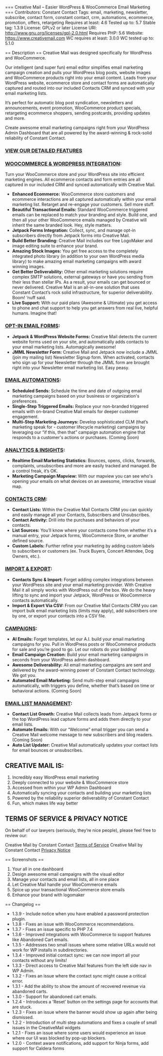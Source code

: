 === Creative Mail – Easier WordPress & WooCommerce Email Marketing ===
Contributors: Constant Contact
Tags: email, marketing, newsletter, subscribe, contact form, constant contact, crm, automations, ecommerce, promotion, offers, retargeting
Requires at least: 4.6
Tested up to: 5.7
Stable tag: 1.3.9
License: GPLv2 or later
License URI: http://www.gnu.org/licenses/gpl-2.0.html
Requires PHP: 5.6
Website: https://www.creativemail.com
WC requires at least: 3.0.0
WC tested up to: 5.1.0

== Description ==
Creative Mail was designed specifically for WordPress and WooCommerce.

Our intelligent (and super fun) email editor simplifies email marketing campaign creation and pulls your WordPress blog posts, website images and WooCommerce products right into your email content. Leads from your WordPress website, ecommerce store and contact forms are automatically captured and routed into our included Contacts CRM and synced with your email marketing lists.

It’s perfect for automatic blog post syndication, newsletters and announcements, event promotion, WooCommerce product specials, retargeting ecommerce shoppers, sending postcards, providing updates and more.

Create awesome email marketing campaigns right from your WordPress Admin Dashboard that are all powered by the award-winning & rock-solid reliability of Constant Contact.

### [VIEW OUR DETAILED FEATURES](https://www.creativemail.com/plans)

### [WOOCOMMERCE & WORDPRESS INTEGRATION](https://www.creativemail.com):
Turn your WooCommerce store and your WordPress site into efficient marketing engines. All ecommerce contacts and form entries are all captured in our included CRM and synced automatically with Creative Mail.

- **Enhanced Ecommerce:** WooCommerce store customers and ecommerce interactions are all captured automatically within your email marketing list. Retarget and re-engage your customers. Sell more stuff.
- **Beautiful Transactional Emails:** Standard WooCommerce triggered emails can be replaced to match your branding and style. Build one, and then all your other WooCommerce emails managed by Creative will inherit the same branded look. Hey, style matters.
- **Jetpack Forms Integration:** Collect, sync, and manage opt-in subscribers directly from Jetpack forms into Creative Mail.
- **Build Better Branding:** Creative Mail includes our free LogoMaker and image editing suite to enhance your brand.
- **Amazing Stock Images:** You get free access to the completely integrated photo library (in addition to your own WordPress media library) to make amazing email marketing campaigns with award winning images.
- **Get Better Deliverability:** Other email marketing solutions require complex SMTP solutions, external gateways or have you sending from their less than stellar IPs. As a result, your emails can get bounced or never delivered. Creative Mail is an all-in-one solution that uses Constant Contact’s rock solid infrastructure, for superior deliverability. Boom! ‘nuff said.
- **Live Support:** With our paid plans (Awesome & Ultimate) you get access to phone and chat support to help you get answers from real live, helpful humans. Imagine that!

### [OPT-IN  EMAIL FORMS](https://www.creativemail.com):
- **Jetpack & WordPress Website Forms:** Creative Mail detects the current website forms used on your site, and automatically adds contacts to your email marketing lists. Automagically awesome!
- **JMML Newsletter Form:** Creative Mail and Jetpack now include a JMML (join my mailing list) Newsletter Signup form. When activated, contacts who sign up for your Newsletter through the JMML form are brought right into your Newsletter email marketing list. Easy peasy.

### [EMAIL AUTOMATIONS](https://www.creativemail.com):
- **Scheduled Sends:** Schedule the time and date of outgoing email marketing campaigns based on your business or organization's preferences.
- **Single-Step Triggered Emails:** Replace your non-branded triggered emails with on-brand Creative Mail emails for deeper customer engagement.
- **Multi-Step Marketing Journeys:** Develop sophisticated CLM (that’s marketing speak for - customer lifecycle marketing) campaigns by leveraging our “if this, then that” campaign automation engine that responds to a customer's actions or purchases. (Coming Soon)

### [ANALYTICS & INSIGHTS](https://www.creativemail.com):
- **Realtime Email Marketing Statistics:** Bounces, opens, clicks, forwards, complaints, unsubscribes and more are easily tracked and managed. Be a control freak, it’s OK.
- **Marketing Campaign Mapview:** With our mapview you can see who's opening your  emails on what devices on an awesome, interactive visual map.

### [CONTACTS CRM](https://www.creativemail.com):
- **Contact Lists:** Within the Creative Mail Contacts CRM you can quickly and easily manage all your Contacts, Subscribers and Unsubscribes.
- **Contact Activity:** Drill into the purchases and behaviors of your contacts.
- **List Sources:** You’ll know where your contacts come from whether it’s a manual entry, your Jetpack forms, WooCommerce Store, or another defined source.
- **Custom Labels:** Further refine your marketing by adding custom labels to subscribers or customers (ex. Truck Buyers, Concert Attendee, Dog Owners, etc.).

### [IMPORT & EXPORT](https://www.creativemail.com):
- **Contacts Sync & Import:** Forget adding complex integrations between your WordPress site and your email marketing provider. With Creative Mail it all simply works with WordPress out of the box. We do the heavy lifting to sync and import your Jetpack, WordPress or WooCommerce contacts automatically.
- **Import & Export Via CSV:** From our Creative Mail Contacts CRM you can import bulk email marketing lists (limits may apply), add subscribers one by one, or export your contacts into a CSV file.

### [CAMPAIGNS](https://www.creativemail.com):
- **AI Emails:** Forget templates, let our A.I. build your email marketing campaigns for you. Pull in WordPress posts or WooCommerce products for sale and you’re good to go. Let our robots do your bidding!
- **Email Campaign Creation:** Build your email marketing campaigns in seconds from your WordPress admin dashboard.
- **Awesome Deliverability:** All email marketing campaigns are sent and delivered by the award-winning power of Constant Contact technology. We got you.
- **Automated Email Marketing:** Send multi-step email campaigns automatically, with triggers you define, whether that’s based on time or behavioral actions. (Coming Soon)

### [EMAIL LIST MANAGEMENT](https://www.creativemail.com):
- **Contact List Growth:** Creative Mail collects leads from Jetpack forms or the top WordPress lead capture forms and adds them directly to your email lists.
- **Automate Emails:** With our “Welcome” email trigger you can send a Creative Mail welcome message to new subscribers and blog readers. (Coming Soon)
- **Auto List Updater:** Creative Mail automatically updates your contact lists for email bounces or unsubscribes.

## CREATIVE MAIL IS:
1. Incredibly easy WordPress email marketing
1. Deeply connected to your website & WooCommerce store
1. Accessed from within your WP Admin Dashboard
1. Automatically syncing your contacts and building your marketing lists
1. Powered by the reliability superior deliverability of Constant Contact
1. Fun, which makes life way better

## TERMS OF SERVICE & PRIVACY NOTICE
On behalf of our lawyers (seriously, they’re nice people), please feel free to review our:

Creative Mail by Constant Contact [Terms of Service](https://www.constantcontact.com/website/terms)
Creative Mail by Constant Contact [Privacy Notice](https://www.endurance.com/privacy/privacy)

== Screenshots ==
1. Your all in one dashboard
2. Design awesome email campaigns with the visual editor
3. Manage your contacts and email lists, all in one place
4. Let Creative Mail handle your WooCommerce emails
5. Spice up your transactional WooCommerce store emails
6. Enhance your brand with logomaker

== Changelog ==
* 1.3.9 - Include notice when you have enabled a password protection plugin.
* 1.3.8 - Fixes an issue with WooCommerce recommendations.
* 1.3.7 - Fixes an issue specific to PHP 7.4
* 1.3.6 - Improved integrations with WooCommerce to support features like Abandoned Cart emails.
* 1.3.5 - Addresses two small issues where some relative URLs would not work for WP installs in subdirectories.
* 1.3.4 - Improved initial contact sync: we can now import all your contacts without any limits!
* 1.3.3 - Direct access to Creative Mail features from the left side nav in WP Admin.
* 1.3.2 - Fixes an issue where the contact sync might cause a critical error.
* 1.3.1 - Add the ability to show the amount of recovered revenue via abandoned carts.
* 1.3.0 - Support for abandoned cart emails.
* 1.2.4 - Introduces a 'Reset' button on the settings page for accounts that are stuck.
* 1.2.3 - Fixes an issue where the banner would show up again after being dismissed.
* 1.2.2 - Introduction of multi step automations and fixes a couple of small issues in the CreativeMail widgets
* 1.2.1 - Fixes an issue where some users would experience an issue where our UI was blocked by pop-up blockers.
* 1.2.0 - Context aware notifications, add support for Ninja forms, add support for Caldera forms